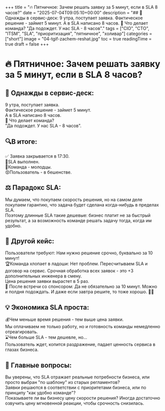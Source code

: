 +++
title = "🔥 Пятничное: Зачем решать заявку за 5 минут, если в SLA 8 часов?"
date = "2025-07-04T09:05:10+00:00"
description = "## 💭 Однажды в сервис-деск: 9 утра, поступает заявка. Фактическое решение - займет 5 минут. А в SLA написано 8 часов. 🛑 Что делает команда? \"Да подождет. У нас SLA - 8 часов\"."
tags = ["CIO", "CTO", "ITSM", "SLA", "приоритизация", "пятничное", "холивар"]
categories = ["short"]
image = "04-tgif-zachem-reshat.jpg"
toc = true
readingTime = true
draft = false
+++

# 🔥 Пятничное: Зачем решать заявку за 5 минут, если в SLA 8 часов?  
  
## 💭 Однажды в сервис-деск:  
9 утра, поступает заявка.  
Фактическое решение - займет 5 минут.  
А в SLA написано 8 часов.  
🛑 Что делает команда?  
"Да подождет. У нас SLA - 8 часов".  
  
## 🔍В итоге:  
✅ Заявка закрывается в 17:30.  
💯SLA выполнен.  
🏅Команда - молодцы.  
😡Пользователь - в бешенстве.  
  
## ⚖️ Парадокс SLA:  
Мы думаем, что покупаем скорость решения, но на самом деле покупаем гарантию, что задача будет сделана когда-нибудь в пределах SLA.  
Поэтому длинные SLA такие дешевые: бизнес платит не за быстрый результат, а за возможность команде решать задачу тогда, когда им удобно.  
  
## 🔀 Другой кейс:  
Пользователи требуют: Нам нужно решение срочно, буквально за 10 минут!  
🏆Команда хлопает в ладоши: Нет проблем. Пересчитываем SLA и договор на сервис. Срочная обработка всех заявок - это +3 дополнительных инженера в смену.  
Цена решения заявки вырастет в 5 раз.  
💸 После встречи со спонсором: Да не обязательно за 10 минут. Можно и полдня подождать. И даже если завтра решите, то тоже хорошо. 🤷‍♂️  
  
## 💡 Экономика SLA проста:  
💰Чем меньше время решения - тем выше цена заявки.  
Мы оплачиваем не только работу, но и готовность команды немедленно отреагировать.  
⌛Чем больше SLA - тем дешевле, но…  
Пользователь ждет, копится раздражение, падает ценность сервиса в глазах бизнеса.  
  
## 🤔 Главные вопросы:  
Вы уверены, что SLA отражает реальные потребности бизнеса, или просто выбран "по шаблону" из старых регламентов?  
Заявки решаются в соответствии с приоритетами бизнеса, или по принципу "как удобно команде"?  
Показываете ли вы бизнесу цену скорости решения? Иногда достаточно озвучить цену мгновенной реакции, чтобы срочность снизилась.  
